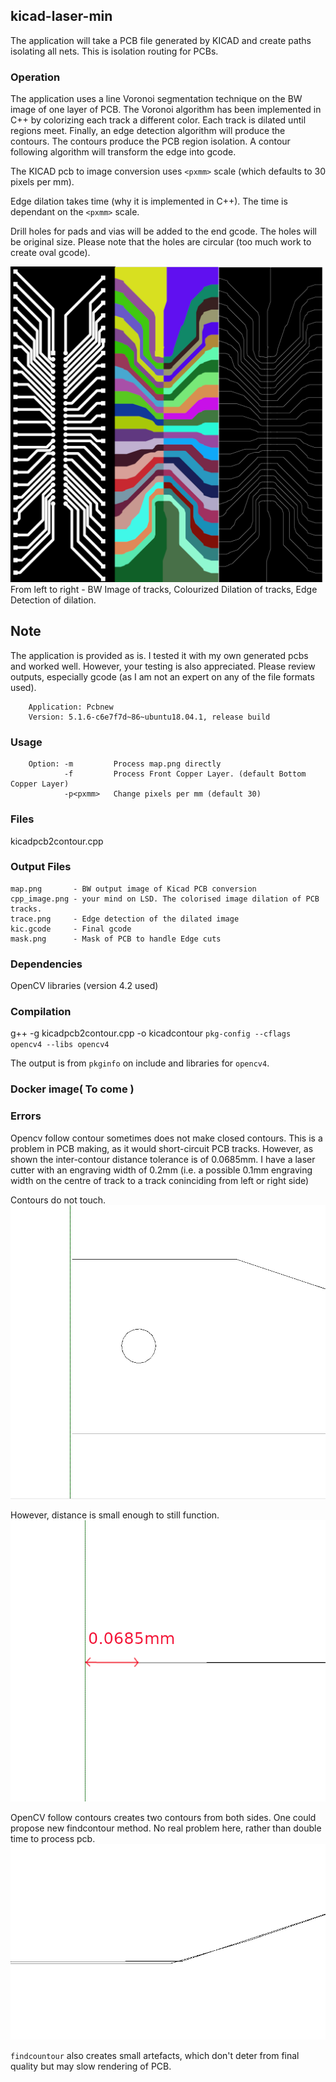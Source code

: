 ## kicad-laser-min

The application will take a PCB file generated by KICAD and create paths isolating all nets.
This is isolation routing for PCBs.

### Operation
The application uses a line Voronoi segmentation technique on the BW image of one layer of PCB. The Voronoi algorithm has been implemented in C++
by colorizing each track a different color. Each track is dilated until regions meet. Finally, an edge detection algorithm will produce the contours.
The contours produce the PCB region isolation. A contour following algorithm will transform the edge into gcode.

The KICAD pcb to image conversion uses `<pxmm>` scale (which defaults to 30 pixels per mm).

Edge dilation takes time (why it is implemented in C++). The time is dependant on the `<pxmm>` scale.

Drill holes for pads and vias will be added to the end gcode. The holes will be original size.
Please note that the holes are circular (too much work to create oval gcode).

<img src="images/output.png">
From left to right - BW Image of tracks, Colourized Dilation of tracks, Edge Detection of dilation.

## Note
The application is provided as is. I tested it with my own generated pcbs and worked well. However, your testing is also appreciated.
Please review outputs, especially gcode (as I am not an expert on any of the file formats used).

```KICAD Version used :
    Application: Pcbnew
    Version: 5.1.6-c6e7f7d~86~ubuntu18.04.1, release build
```

### Usage

```Usage:
    Option: -m         Process map.png directly
            -f         Process Front Copper Layer. (default Bottom Copper Layer)
            -p<pxmm>   Change pixels per mm (default 30)
```

### Files
kicadpcb2contour.cpp

### Output Files
    map.png       - BW output image of Kicad PCB conversion
    cpp_image.png - your mind on LSD. The colorised image dilation of PCB tracks.
    trace.png     - Edge detection of the dilated image
    kic.gcode     - Final gcode
    mask.png      - Mask of PCB to handle Edge cuts



### Dependencies
OpenCV libraries (version 4.2 used)

### Compilation
g++ -g kicadpcb2contour.cpp -o kicadcontour `pkg-config --cflags  opencv4 --libs opencv4`

The output is from ```pkginfo``` on include and libraries for ```opencv4```.

### Docker image( To come )

### Errors

Opencv follow contour sometimes does not make closed contours. This is a problem in PCB making, as it would short-circuit PCB tracks.
However, as shown the inter-contour distance tolerance is of 0.0685mm. I have a laser cutter with an engraving width of 0.2mm (i.e. a
possible 0.1mm engraving width on the centre of track to a track coninciding from left or right side)

Contours do not touch.
<img src="images/error-1.png">

However, distance is small enough to still function.
<img src="images/error-2.png">

OpenCV follow contours creates two contours from both sides.
One could propose new findcontour method. No real problem here, rather than double time to process pcb.
<img src="images/error-3.png">

```findcountour``` also creates small artefacts, which don't deter from final quality but may slow rendering of PCB.
